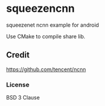 # squeezencnn
squeezenet ncnn example for android

Use CMake to compile share lib.

## Credit
https://github.com/tencent/ncnn

### License
BSD 3 Clause

